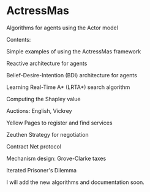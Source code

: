 # ActressMas
Algorithms for agents using the Actor model




Contents:

Simple examples of using the ActressMas framework

Reactive architecture for agents

Belief-Desire-Intention (BDI) architecture for agents

Learning Real-Time A* (LRTA*) search algorithm

Computing the Shapley value

Auctions: English, Vickrey

Yellow Pages to register and find services

Zeuthen Strategy for negotiation

Contract Net protocol

Mechanism design: Grove-Clarke taxes

Iterated Prisoner's Dilemma




I will add the new algorithms and documentation soon.
